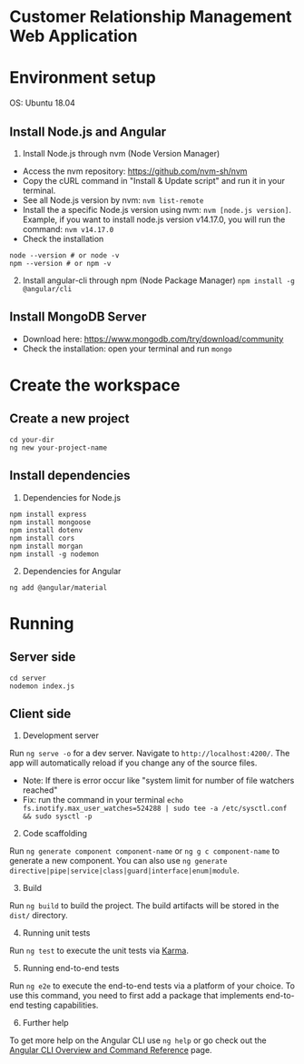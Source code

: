 # Customer Relationship Management Web Application

# Environment setup
OS: Ubuntu 18.04

## Install Node.js and Angular

1. Install Node.js through nvm (Node Version Manager)
- Access the nvm repository: https://github.com/nvm-sh/nvm
- Copy the cURL command in "Install & Update script" and run it in your terminal.
- See all Node.js version by nvm: `nvm list-remote`
- Install the a specific Node.js version using nvm: `nvm [node.js version]`. Example, if you want to install node.js version v14.17.0, you will run the command: `nvm v14.17.0`
- Check the installation
```
node --version # or node -v
npm --version # or npm -v
```

2. Install angular-cli through npm (Node Package Manager)
```npm install -g @angular/cli```


## Install MongoDB Server
- Download here: https://www.mongodb.com/try/download/community
- Check the installation: open your terminal and run `mongo`

# Create the workspace

## Create a new project

```
cd your-dir
ng new your-project-name
```

## Install dependencies

1. Dependencies for Node.js

```
npm install express
npm install mongoose
npm install dotenv
npm install cors
npm install morgan
npm install -g nodemon
```

2. Dependencies for Angular

```ng add @angular/material```

# Running

## Server side
```
cd server
nodemon index.js
```

## Client side
1. Development server

Run `ng serve -o` for a dev server. Navigate to `http://localhost:4200/`. The app will automatically reload if you change any of the source files. 
* Note: If there is error occur like "system limit for number of file watchers reached"
* Fix: run the command in your terminal 
`echo fs.inotify.max_user_watches=524288 | sudo tee -a /etc/sysctl.conf && sudo sysctl -p`

2. Code scaffolding

Run `ng generate component component-name` or `ng g c component-name` to generate a new component. You can also use `ng generate directive|pipe|service|class|guard|interface|enum|module`.

3. Build

Run `ng build` to build the project. The build artifacts will be stored in the `dist/` directory.

4. Running unit tests

Run `ng test` to execute the unit tests via [Karma](https://karma-runner.github.io).

5. Running end-to-end tests

Run `ng e2e` to execute the end-to-end tests via a platform of your choice. To use this command, you need to first add a package that implements end-to-end testing capabilities.

6. Further help

To get more help on the Angular CLI use `ng help` or go check out the [Angular CLI Overview and Command Reference](https://angular.io/cli) page.